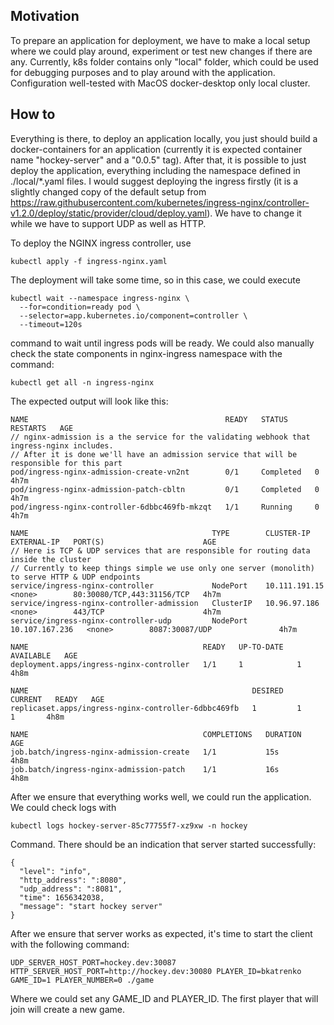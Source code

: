 ## Motivation
To prepare an application for deployment, we have to make a local setup where we could play around, experiment or test new changes if there are any.
Currently, k8s folder contains only "local" folder, which could be used for debugging purposes and to play around with the application.
Configuration well-tested with MacOS docker-desktop only local cluster.

## How to
Everything is there, to deploy an application locally, you just should build a docker-containers for an application (currently it is expected container name "hockey-server" and a "0.0.5" tag). 
After that, it is possible to just deploy the application, everything including the namespace defined in ./local/*.yaml files.
I would suggest deploying the ingress firstly (it is a slightly changed copy of the default setup from  https://raw.githubusercontent.com/kubernetes/ingress-nginx/controller-v1.2.0/deploy/static/provider/cloud/deploy.yaml). We have to change it while we have to support UDP as well as HTTP.

To deploy the NGINX ingress controller, use 
```
kubectl apply -f ingress-nginx.yaml
```
The deployment will take some time, so in this case, we could execute 
```
kubectl wait --namespace ingress-nginx \
  --for=condition=ready pod \
  --selector=app.kubernetes.io/component=controller \
  --timeout=120s
```
command to wait until ingress pods will be ready. We could also manually check the state components in nginx-ingress namespace with the command: 
```
kubectl get all -n ingress-nginx
```
The expected output will look like this:
```
NAME                                            READY   STATUS      RESTARTS   AGE
// nginx-admission is a the service for the validating webhook that ingress-nginx includes.
// After it is done we'll have an admission service that will be responsible for this part
pod/ingress-nginx-admission-create-vn2nt        0/1     Completed   0          4h7m
pod/ingress-nginx-admission-patch-cbltn         0/1     Completed   0          4h7m
pod/ingress-nginx-controller-6dbbc469fb-mkzqt   1/1     Running     0          4h7m

NAME                                         TYPE        CLUSTER-IP       EXTERNAL-IP   PORT(S)                      AGE
// Here is TCP & UDP services that are responsible for routing data inside the cluster
// Currently to keep things simple we use only one server (monolith) to serve HTTP & UDP endpoints 
service/ingress-nginx-controller             NodePort    10.111.191.15    <none>        80:30080/TCP,443:31156/TCP   4h7m
service/ingress-nginx-controller-admission   ClusterIP   10.96.97.186     <none>        443/TCP                      4h7m
service/ingress-nginx-controller-udp         NodePort    10.107.167.236   <none>        8087:30087/UDP               4h7m

NAME                                       READY   UP-TO-DATE   AVAILABLE   AGE
deployment.apps/ingress-nginx-controller   1/1     1            1           4h8m

NAME                                                  DESIRED   CURRENT   READY   AGE
replicaset.apps/ingress-nginx-controller-6dbbc469fb   1         1         1       4h8m

NAME                                       COMPLETIONS   DURATION   AGE
job.batch/ingress-nginx-admission-create   1/1           15s        4h8m
job.batch/ingress-nginx-admission-patch    1/1           16s        4h8m
```
After we ensure that everything works well, we could run the application. We could check logs with 
```
kubectl logs hockey-server-85c77755f7-xz9xw -n hockey
```
Command. There should be an indication that server started successfully:
```
{
  "level": "info",
  "http_address": ":8080",
  "udp_address": ":8081",
  "time": 1656342038,
  "message": "start hockey server"
}
```
After we ensure that server works as expected, it's time to start the client with the following command:

```
UDP_SERVER_HOST_PORT=hockey.dev:30087 HTTP_SERVER_HOST_PORT=http://hockey.dev:30080 PLAYER_ID=bkatrenko GAME_ID=1 PLAYER_NUMBER=0 ./game
```
Where we could set any GAME_ID and PLAYER_ID. The first player that will join will create a new game.
